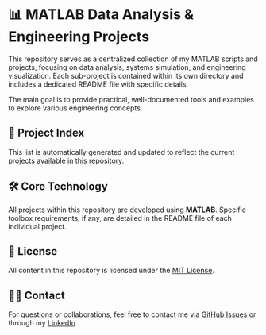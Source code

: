 # 📊 MATLAB Data Analysis & Engineering Projects

This repository serves as a centralized collection of my MATLAB scripts and projects, focusing on data analysis, systems simulation, and engineering visualization. Each sub-project is contained within its own directory and includes a dedicated README file with specific details.

The main goal is to provide practical, well-documented tools and examples to explore various engineering concepts.

## 📁 Project Index

This list is automatically generated and updated to reflect the current projects available in this repository.

<!--START_PROJECTS_LIST-->
<!--END_PROJECTS_LIST-->

## 🛠️ Core Technology

All projects within this repository are developed using **MATLAB**. Specific toolbox requirements, if any, are detailed in the README file of each individual project.

## 📝 License

All content in this repository is licensed under the [MIT License](LICENSE).

## 👨‍💻 Contact

For questions or collaborations, feel free to contact me via [GitHub Issues](https://github.com/theArchitectEngineer101/Matlab_DataAnalysis/issues) or through my [LinkedIn](https://www.linkedin.com/in/joaovitorval).
